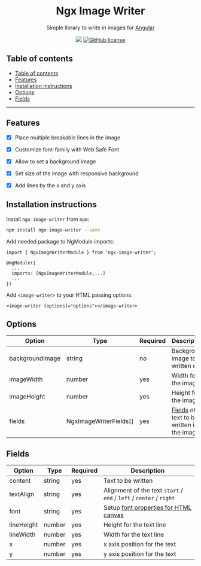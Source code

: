 <h1 align="center">Ngx Image Writer</h1>

<p align="center">
Simple library to write in images for <a href="https://angular.io/">Angular</a>
</p>


<p align="center">
<a href="https://www.npmjs.com/package/image-writer"><img src="https://img.shields.io/badge/dynamic/json?color=brightgreen&label=npm%20package&query=version&url=https%3A%2F%2Fraw.githubusercontent.com%2Fleonardocechellavelho%2Fngx-image-writer%2Fmaster%2Fpackage.json&style=for-the-badge"></a>
<a href="https://github.com/LeonardoCechellaVelho/ngx-image-writer/blob/master/LICENSE"><img alt="GitHub license" src="https://img.shields.io/github/license/LeonardoCechellaVelho/ngx-image-writer?color=%23f86a08&style=for-the-badge"></a>
</p>


## Table of contents
- [Table of contents](#table-of-contents)
- [Features](#features)
- [Installation instructions](#installation-instructions)
- [Options](#options)
- [Fields](#fields)

---

## Features
- [x] Place multiple breakable lines in the image
- [x] Customize font-family with Web Safe Font
- [x] Allow to set a background image
- [x] Set size of the image with responsive background
- [x] Add lines by the x and y axis


## Installation instructions
Install `ngx-image-writer` from `npm`:
```bash
npm install ngx-image-writer --save
```

Add needed package to NgModule imports:
```
import { NgxImageWriterModule } from 'ngx-image-writer';

@NgModule({
  ...
  imports: [NgxImageWriterModule,...]
  ...
})
```

Add `<image-writer>` to your HTML passing options:
```
<image-writer [options]="options"></image-writer>
```

## Options
 Option  | Type | Required | Description |
| ------------- | ------------- | ------------- | ------------- |
| backgroundImage | string | no | Background image to be written on |
| imageWidth | number | yes | Width for the image |
| imageHeight | number | yes | Height for the image |
| fields | NgxImageWriterFields[] | yes | [Fields](#fields) of text to be written in the image |

## Fields
 Option  | Type | Required | Description |
| ------------- | ------------- | ------------- | ------------- |
| content | string | yes | Text to be written |
| textAlign | string | yes | Alignment of the text `start` / `end` / `left` / `center` /  `right` |
| font | string | yes | Setup [font properties for HTML canvas](https://www.w3schools.com/tags/canvas_font.asp) |
| lineHeight | number | yes | Height for the text line |
| lineWidth | number | yes | Width for the text line |
| x | number | yes | x axis position for the text |
| y | number | yes | y axis position for the text |
